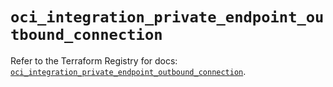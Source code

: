 # `oci_integration_private_endpoint_outbound_connection`

Refer to the Terraform Registry for docs: [`oci_integration_private_endpoint_outbound_connection`](https://registry.terraform.io/providers/oracle/oci/7.19.0/docs/resources/integration_private_endpoint_outbound_connection).
